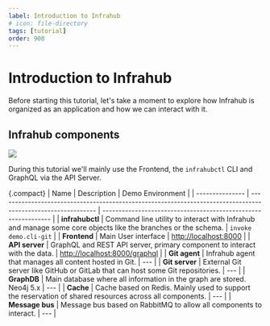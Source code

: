 ```yaml
---
label: Introduction to Infrahub
# icon: file-directory
tags: [tutorial]
order: 900
---
```


# Introduction to Infrahub

Before starting this tutorial, let's take a moment to explore how Infrahub is organized as an application and how we can interact with it.

## Infrahub components

![](../../media/high_level_architecture.excalidraw.svg)

During this tutorial we'll mainly use the Frontend, the `infrahubctl` CLI and GraphQL via the API Server.

{.compact}
| Name            | Description                                                                                                  | Demo Environment                                               |
| --------------- | ------------------------------------------------------------------------------------------------------------ | -------------------------------------------------------------- |
| **infrahubctl** | Command line utility to interact with Infrahub and manage some core objects like the branches or the schema. | `invoke demo.cli-git`                                          |
| **Frontend**    | Main User interface                                                                                          | [http://localhost:8000](http://localhost:8000)                 |
| **API server**  | GraphQL and REST API server, primary component to interact with the data.                                    | [http://localhost:8000/graphql](http://localhost:8000/graphql) |
| **Git agent**   | Infrahub agent that manages all content hosted in Git.                                                       | ---                                                            |
| **Git server**  | External Git server like GitHub or GitLab that can host some Git repositories.                               | ---                                                            |
| **GraphDB**     | Main database where all information in the graph are stored. Neo4j 5.x                                       | ---                                                            |
| **Cache**       | Cache based on Redis. Mainly used to support the reservation of shared resources across all components.      | ---                                                            |
| **Message bus** | Message bus based on RabbitMQ to allow all components to interact.                                           | ---                                                            |
